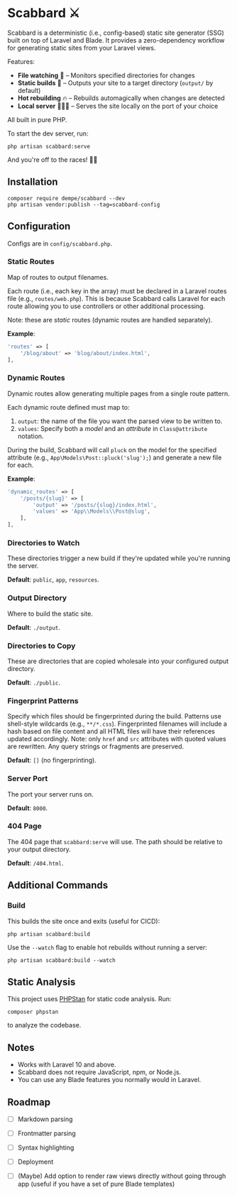# Scabbard ⚔️

Scabbard is a deterministic (i.e., config-based) static site generator (SSG) built on top of Laravel and Blade. It provides a zero-dependency workflow for generating static sites from your Laravel views.

Features:

- **File watching** 👀  – Monitors specified directories for changes
- **Static builds** 🔨  – Outputs your site to a target directory (`output/` by default)
- **Hot rebuilding** 🔥 – Rebuilds automagically when changes are detected
- **Local server** 🧑🏽‍💻   – Serves the site locally on the port of your choice

All built in pure PHP.

To start the dev server, run:

```
php artisan scabbard:serve
```

And you're off to the races! 🏇🏻

## Installation

```
composer require dempe/scabbard --dev
php artisan vendor:publish --tag=scabbard-config
```

## Configuration

Configs are in `config/scabbard.php`.

### Static Routes

Map of routes to output filenames.

Each route (i.e., each key in the array) must be declared in a Laravel routes file (e.g., `routes/web.php`). This is because Scabbard calls Laravel for each route allowing you to use controllers or other additional processing.

Note: these are *static* routes (dynamic routes are handled separately).

**Example**:

```php
'routes' => [
    '/blog/about' => 'blog/about/index.html',
],
```

### Dynamic Routes

Dynamic routes allow generating multiple pages from a single route pattern.

Each dynamic route defined must map to:

1. `output`: the name of the file you want the parsed view to be written to.
2. `values`: Specify both a *model* and an *attribute* in `Class@attribute` notation.

During the build, Scabbard will call `pluck` on the model for the specified attribute (e.g., `App\Models\Post::pluck('slug');`) and generate a new file for each.

**Example**:

```php
'dynamic_routes' => [
    '/posts/{slug}' => [
        'output' => '/posts/{slug}/index.html',
        'values' => 'App\\Models\\Post@slug',
    ],
],
```

### Directories to Watch

These directories trigger a new build if they're updated while you're running the server.

**Default**: `public`, `app`, `resources`.

### Output Directory

Where to build the static site.

**Default**: `./output`.

### Directories to Copy

These are directories that are copied wholesale into your configured output directory.

**Default**: `./public`.

### Fingerprint Patterns

Specify which files should be fingerprinted during the build. Patterns use
shell-style wildcards (e.g., `**/*.css`). Fingerprinted filenames will include a
hash based on file content and all HTML files will have their references updated
accordingly.
Note: only `href` and `src` attributes with quoted values are rewritten. Any query strings or fragments are preserved.

**Default**: `[]` (no fingerprinting).

### Server Port

The port your server runs on. 

**Default**: `8000`.

### 404 Page

The 404 page that `scabbard:serve` will use. The path should be relative to your output directory.

**Default**:  `/404.html`.

## Additional Commands

### Build

This builds the site once and exits (useful for CICD):

```
php artisan scabbard:build
```

Use the `--watch` flag to enable hot rebuilds without running a server:

```
php artisan scabbard:build --watch
```


## Static Analysis

This project uses [PHPStan](https://phpstan.org/) for static code analysis. Run:

```
composer phpstan
```

to analyze the codebase.

## Notes

- Works with Laravel 10 and above.
- Scabbard does not require JavaScript, npm, or Node.js.
- You can use any Blade features you normally would in Laravel.

## Roadmap

- [ ] Markdown parsing
- [ ] Frontmatter parsing
- [ ] Syntax highlighting
- [ ] Deployment
- [ ] (Maybe) Add option to render raw views directly without going through app (useful if you have a set of pure Blade templates)

